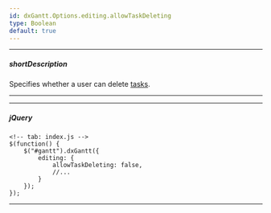 ```yaml
---
id: dxGantt.Options.editing.allowTaskDeleting
type: Boolean
default: true
---
```

---
##### shortDescription
Specifies whether a user can delete [tasks](/api-reference/10%20UI%20Widgets/dxGantt/1%20Configuration/tasks '{basewidgetpath}/Configuration/#tasks').

---
---
##### jQuery

    <!-- tab: index.js -->
    $(function() {
        $("#gantt").dxGantt({
            editing: {
                allowTaskDeleting: false, 
                //...
            }
        });
    }); 

---
